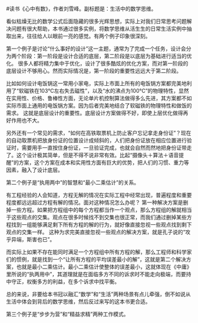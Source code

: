 #读书《心中有数》，作者刘雪峰。副标题是：生活中的数学思维。

看似枯燥无比的数学公式后面隐藏的很多光辉思想，实际上对我们日常思考问题解决问题有很大帮助，本书通过很多实例，将数学思维从活生生的日常生活实例中抽取出来，往往给人以眼前一亮的感觉。有两个例子印象很深刻。

第一个例子是讨论“什么事好的设计”这一主题，通常为了完成一个任务，设计会分为两个阶段：第一阶段是设计合适的底层，第二阶段是以底层为基础进行适当的优化。 很多人都将精力集中于优化，设计了很多酷炫的优化方案，而对第一阶段的底层设计不够用心。然而实际情况是，第一阶段的重要性远远大于第二阶段。

比如如何设计电饭锅这一常用小家电，实际上市面上所有的电饭锅方案都完美地利用了“软磁铁在103℃左右失去磁性”，以及“水的沸点为100℃”的物理特性，显然在实用性、价格、鲁棒性方面，无论单片机控制算法做得多么先进，其方案都不如实际市面上通用的电饭锅方案。因为后者完美地结合了软磁铁的物理特性和做饭的需求。 这就是底层设计的重要性。底层设计方案做得不好，即使上层优化做得再好作用也不大。

另外还有一个常见的需求，“如何在高铁取票机上防止客户忘记拿走身份证”？现在的自动取票机把放身份证的位置设计成倾斜的，人们把身份证放在相应位置进行验证时，需要用手一直按住身份证，一旦验证完成，也就会自然而然地把身份证带走了。这个设计极其简单，但是不得不说非常有效。比起“摄像头＋算法＋语音提醒”的方案，这个方案在成本和实用性方面有巨大的优势，把人们的习惯、重力等因素，融入了设计底层。

第二个例子是“执用两中”的智慧和“最小二乘估计”的关系。

有工程经验的人会知道，方程无解的情况在实际工程中经常出现，普遍程度和重要程度都远远超过方程有解的情况。面对这种情况怎么办呢？ 第一种解决方案是删掉一些方程。如果把方程组中的每个方程都当作一个观点，那么方程组的解就相当于这些观点的交集。观点在很多时候找不到交集也很正常，而我们通过删掉某些方程找到一组能够满足剩下所有方程的解的行为，就好像直接忽视一些观点找到剩下观点的交集一样。 这种为求完美直接忽视一些观点的解决方案，就是孔子说的“攻乎异端，斯害也已”。

而实际上如果不存在能同时满足一个方程组中所有方程的解，那么工程师和科学家们的惯例，就是找到一个“让所有方程的平均误差最小的解”，这就是第二个解决方案，也就是最小二乘估计。最小二乘估计使整体的误差最小，这就体现在《中庸》里所说的“执两用中”，其道理就是在面临多方不同的诉求时不能走向极端，而要持中守正，权衡多方的利益，在多个诉求中找平衡。

总的来说，非要给本书冠以融汇“数学”和“生活”两种场景有点儿牵强，倒不如说从生活中体会到背后的数学思维，然后反过来写的这本书更合适。

第三个例子是“步步为营”和“精益求精”两种工作模式。
